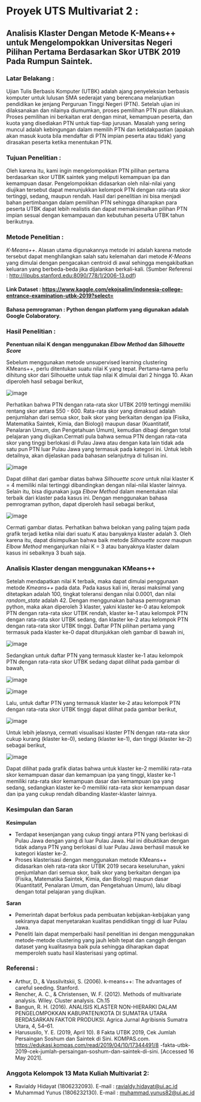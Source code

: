 # Proyek UTS Multivariat 2 : 

## Analisis Klaster Dengan Metode K-Means++ untuk Mengelompokkan Universitas Negeri Pilihan Pertama Berdasarkan Skor UTBK 2019 Pada Rumpun Saintek.

### Latar Belakang :

   Ujian Tulis Berbasis Komputer (UTBK) adalah ajang penyeleksian berbasis komputer untuk lulusan SMA sederajat yang berencana melanjutkan pendidikan ke jenjang Perguruan Tinggi Negeri (PTN). Setelah ujian ini dilaksanakan dan nilainya diumumkan, proses pemilihan PTN pun dilakukan. Proses pemilihan ini berkaitan erat dengan minat, kemampuan peserta, dan kuota yang disediakan PTN untuk tiap-tiap jurusan. Masalah yang sering muncul adalah kebingungan dalam memilih PTN dan ketidakpastian (apakah akan masuk kuota bila mendaftar di PTN impian peserta atau tidak) yang dirasakan peserta ketika menentukan PTN.

### Tujuan Penelitian :

   Oleh karena itu, kami ingin mengelompokkan PTN pilihan pertama berdasarkan skor UTBK saintek yang meliputi kemampuan ipa dan kemampuan dasar. Pengelompokkan didasarkan oleh nilai-nilai yang diujikan tersebut dapat menunjukkan kelompok PTN dengan rata-rata skor tertinggi, sedang, maupun rendah. Hasil dari penelitian ini bisa menjadi bahan pertimbangan dalam pemilihan PTN sehingga diharapkan para peserta UTBK dapat lebih realistis dan dapat memaksimalkan pilihan PTN impian sesuai dengan kemampauan dan kebutuhan peserta UTBK tahun berikutnya.
   
### Metode Penelitian : 

  *K-Means++*. Alasan utama digunakannya metode ini adalah karena metode tersebut dapat menghilangkan salah satu kelemahan dari metode *K-Means* yang dimulai dengan pengacakan centroid di awal sehingga mengakibatkan keluaran yang berbeda-beda jika dijalankan berkali-kali. (Sumber Referensi :  http://ilpubs.stanford.edu:8090/778/1/2006-13.pdf)

#### Link Dataset : https://www.kaggle.com/ekojsalim/indonesia-college-entrance-examination-utbk-2019?select=

#### Bahasa pemrograman : Python dengan platform yang digunakan adalah Google Colaboratory.

### Hasil Penelitian : 

**Penentuan nilai K dengan menggunakan *Elbow Method* dan *Silhouette Score***

Sebelum menggunakan metode unsupervised learning clustering KMeans++, perlu ditentukan suatu nilai K yang tepat. Pertama-tama perlu dihitung skor dari Silhouette untuk tiap nilai K dimulai dari 2 hingga 10. Akan diperoleh hasil sebagai berikut,

![image](https://user-images.githubusercontent.com/68768305/118393857-77a52680-b66b-11eb-9dd1-32ae5c041192.png)

  Perhatikan bahwa PTN dengan rata-rata skor UTBK 2019 tertinggi memiliki rentang skor antara 550 - 600. Rata-rata skor yang dimaksud adalah penjumlahan dari semua skor, baik skor yang berkaitan dengan ipa (Fisika, Matematika Saintek, Kimia, dan Biologi) maupun dasar (Kuantitatif, Penalaran Umum, dan Pengetahuan Umum), kemudian dibagi dengan total pelajaran yang diujikan.Cermati pula bahwa semua PTN dengan rata-rata skor yang tinggi berlokasi di Pulau Jawa atau dengan kata lain tidak ada satu pun PTN luar Pulau Jawa yang termasuk pada kategori ini. Untuk lebih detailnya, akan dijelaskan pada bahasan selanjutnya di tulisan ini. 
 
![image](https://user-images.githubusercontent.com/68768305/118395336-0158f200-b674-11eb-8c05-367dfab1a052.png)

Dapat dilihat dari gambar diatas bahwa *Silhouette score* untuk nilai klaster K = 4 memiliki nilai tertinggi dibandingkan dengan nilai-nilai klaster lainnya. Selain itu, bisa digunakan juga *Elbow Method* dalam menentukan nilai terbaik dari klaster pada kasus ini. Dengan menggunakan bahasa pemrograman python, dapat diperoleh hasil sebagai berikut, 

![image](https://user-images.githubusercontent.com/68768305/118395387-6b719700-b674-11eb-9deb-5f41d8af4858.png)

Cermati gambar diatas. Perhatikan bahwa belokan yang paling tajam pada grafik terjadi ketika nilai dari suatu K atau banyaknya klaster adalah 3. Oleh karena itu, dapat disimpulkan bahwa baik metode *Silhouette score* maupun *Elbow Method* menganjurkan nilai K = 3 atau banyaknya klaster dalam kasus ini sebaiknya 3 buah saja. 

### Analisis Klaster dengan menggunakan KMeans++

Setelah mendapatkan nilai K terbaik, maka dapat dimulai penggunaan metode *Kmeans++* pada data. Pada kasus kali ini, iterasi maksimal yang ditetapkan adalah 100, tingkat toleransi dengan nilai 0.0001, dan nilai *random_state* adalah 42. Dengan menggunakan bahasa pemrograman python, maka akan diperoleh 3 klaster, yakni klaster ke-0 atau kelompok PTN dengan rata-rata skor UTBK rendah, klaster ke-1 atau kelompok PTN dengan rata-rata skor UTBK sedang, dan klaster ke-2 atau kelompok PTN dengan rata-rata skor UTBK tinggi. Daftar PTN pilihan pertama yang termasuk pada klaster ke-0 dapat ditunjukkan oleh gambar di bawah ini, 

![image](https://user-images.githubusercontent.com/68768305/118395529-197d4100-b675-11eb-9217-d2be113aacbc.png)

Sedangkan untuk daftar PTN yang termasuk klaster ke-1 atau kelompok PTN dengan rata-rata skor UTBK sedang dapat dilihat pada gambar di bawah,

![image](https://user-images.githubusercontent.com/68768305/118395579-59dcbf00-b675-11eb-8fc0-9e7ba5ac7963.png)

![image](https://user-images.githubusercontent.com/68768305/118395594-6b25cb80-b675-11eb-9dd2-5d69cc550675.png)

Lalu, untuk daftar PTN yang termasuk klaster ke-2 atau kelompok PTN dengan rata-rata skor UTBK tinggi dapat dilihat pada gambar berikut, 

![image](https://user-images.githubusercontent.com/68768305/118395622-8264b900-b675-11eb-9d19-fe40fd04c8cd.png)

Untuk lebih jelasnya, cermati visualisasi klaster PTN dengan rata-rata skor cukup kurang (klaster ke-0), sedang (klaster ke-1), dan tinggi (klaster ke-2) sebagai berikut, 

![image](https://user-images.githubusercontent.com/68768305/118395637-9a3c3d00-b675-11eb-8885-4b695daf909b.png)

Dapat dilihat pada grafik diatas bahwa untuk klaster ke-2 memiliki rata-rata skor kemampuan dasar dan kemampuan ipa yang tinggi, klaster ke-1 memiliki rata-rata skor kemampuan dasar dan kemampuan ipa yang sedang, sedangkan klaster ke-0 memiliki rata-rata skor kemampuan dasar dan ipa yang cukup rendah dibanding klaster-klaster lainnya. 

### Kesimpulan dan Saran

**Kesimpulan**

* Terdapat kesenjangan yang cukup tinggi antara PTN yang berlokasi di Pulau Jawa dengan yang di luar Pulau Jawa. Hal ini dibuktikan dengan tidak adanya PTN yang berlokasi di luar Pulau Jawa berhasil masuk ke kategori klaster ke-2.
* Proses klasterisasi dengan menggunakan metode KMeans++ didasarkan oleh rata-rata skor UTBK 2019 secara keseluruhan, yakni  penjumlahan dari semua skor, baik skor yang berkaitan dengan ipa (Fisika, Matematika Saintek, Kimia, dan Biologi) maupun dasar (Kuantitatif, Penalaran Umum, dan Pengetahuan Umum), lalu dibagi dengan total pelajaran yang diujikan.

**Saran**

* Pemerintah dapat berfokus pada pembuatan kebijakan-kebijakan yang sekiranya dapat menyetarakan kualitas pendidikan tinggi di luar Pulau Jawa.
* Peneliti lain dapat memperbaiki hasil penelitian ini dengan menggunakan metode-metode clustering yang jauh lebih tepat dan canggih dengan dataset yang kualitasnya baik pula sehingga diharapkan dapat memperoleh suatu hasil klasterisasi yang optimal. 

### Referensi :

* Arthur, D., & Vassilvitskii, S. (2006). k-means++: The advantages of careful seeding. Stanford.
* Rencher, A. C., & Christensen, W. F. (2012). Methods of multivariate analysis. Wiley. Cluster analysis. Ch.15
* Bangun, R. H. (2016). ANALISIS KLASTER NON-HIERARKI DALAM PENGELOMPOKKAN KABUPATEN/KOTA DI SUMATRA UTARA BERDASARKAN FAKTOR PRODUKSI. Agrica Jurnal Agribisnis Sumatra Utara, 4, 54–61. 
* Harususilo, Y. E. (2019, April 10). 8 Fakta UTBK 2019, Cek Jumlah Persaingan Soshum dan Saintek di Sini. KOMPAS.com. https://edukasi.kompas.com/read/2019/04/10/17344491/8 -fakta-utbk-2019-cek-jumlah-persaingan-soshum-dan-saintek-di-sini. [Accessed 16 May 2021].

### Anggota Kelompok 13 Mata Kuliah Multivariat 2: 

* Ravialdy Hidayat (1806232093). E-mail : ravialdy.hidayat@ui.ac.id
* Muhammad Yunus (1806232130). E-mail : muhammad.yunus82@ui.ac.id










